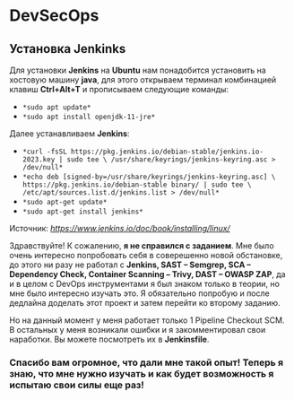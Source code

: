 # DevSecOps

## Установка Jenkinks

Для установки **Jenkins** на **Ubuntu** нам понадобится установить на хостовую машину **java**, для этого открываем терминал комбинацией клавиш **Ctrl+Alt+T** и прописываем следующие команды:
- `*sudo apt update*`
- `*sudo apt install openjdk-11-jre*`

Далее устанавливаем **Jenkins**:
- `*curl -fsSL https://pkg.jenkins.io/debian-stable/jenkins.io-2023.key | sudo tee \
  /usr/share/keyrings/jenkins-keyring.asc > /dev/null*`
- `*echo deb [signed-by=/usr/share/keyrings/jenkins-keyring.asc] \
  https://pkg.jenkins.io/debian-stable binary/ | sudo tee \
  /etc/apt/sources.list.d/jenkins.list > /dev/null*`
- `*sudo apt-get update*`
- `*sudo apt-get install jenkins*`

Источник: *https://www.jenkins.io/doc/book/installing/linux/*

Здравствуйте! К сожалению, **я не справился с заданием**. Мне было очень интересно попробовать себя в соверешенно новой обстановке, до этого ни разу не работал с **Jenkins, SAST – Semgrep, SCA – Dependency Check, Container Scanning – Trivy, DAST – OWASP ZAP**, да и в целом с DevOps инструментами я был знаком только в теории, но мне было интересно изучать это. Я обязательно попробую и после дедлайна доделать этот проект и затем перейти ко второму заданию.

Но на данный момент у меня работает только 1 Pipeline Сheckout SCM. В остальных у меня возникали ошибки и я закомментировал свои наработки. Вы можете посмотреть их в **Jenkinsfile**.

### Спасибо вам огромное, что дали мне такой опыт! Теперь я знаю, что мне нужно изучать и как будет возможность я испытаю свои силы еще раз!
